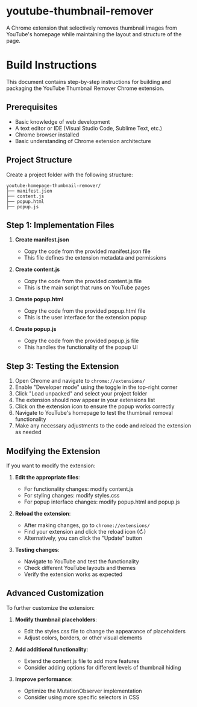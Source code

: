 # youtube-thumbnail-remover
A Chrome extension that selectively removes thumbnail images from YouTube's homepage while maintaining the layout and structure of the page.

# Build Instructions

This document contains step-by-step instructions for building and packaging the YouTube Thumbnail Remover Chrome extension.

## Prerequisites

- Basic knowledge of web development
- A text editor or IDE (Visual Studio Code, Sublime Text, etc.)
- Chrome browser installed
- Basic understanding of Chrome extension architecture

## Project Structure

Create a project folder with the following structure:

```
youtube-homepage-thumbnail-remover/
├── manifest.json
├── content.js
├── popup.html
├── popup.js
```

## Step 1: Implementation Files

1. **Create manifest.json**
   - Copy the code from the provided manifest.json file
   - This file defines the extension metadata and permissions

2. **Create content.js**
   - Copy the code from the provided content.js file
   - This is the main script that runs on YouTube pages


3. **Create popup.html**
   - Copy the code from the provided popup.html file
   - This is the user interface for the extension popup

4. **Create popup.js**
   - Copy the code from the provided popup.js file
   - This handles the functionality of the popup UI

## Step 3: Testing the Extension

1. Open Chrome and navigate to `chrome://extensions/`
2. Enable "Developer mode" using the toggle in the top-right corner
3. Click "Load unpacked" and select your project folder
4. The extension should now appear in your extensions list
5. Click on the extension icon to ensure the popup works correctly
6. Navigate to YouTube's homepage to test the thumbnail removal functionality
7. Make any necessary adjustments to the code and reload the extension as needed

## Modifying the Extension

If you want to modify the extension:

1. **Edit the appropriate files**:
   - For functionality changes: modify content.js
   - For styling changes: modify styles.css
   - For popup interface changes: modify popup.html and popup.js

2. **Reload the extension**:
   - After making changes, go to `chrome://extensions/`
   - Find your extension and click the reload icon (↻)
   - Alternatively, you can click the "Update" button

3. **Testing changes**:
   - Navigate to YouTube and test the functionality
   - Check different YouTube layouts and themes
   - Verify the extension works as expected

## Advanced Customization

To further customize the extension:

1. **Modify thumbnail placeholders**:
   - Edit the styles.css file to change the appearance of placeholders
   - Adjust colors, borders, or other visual elements

2. **Add additional functionality**:
   - Extend the content.js file to add more features
   - Consider adding options for different levels of thumbnail hiding

3. **Improve performance**:
   - Optimize the MutationObserver implementation
   - Consider using more specific selectors in CSS
